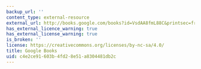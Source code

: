 ```yaml
---
backup_url: ''
content_type: external-resource
external_url: http://books.google.com/books?id=VsdAA8fmL88C&printsec=frontcover
has_external_licence_warning: true
has_external_license_warning: true
is_broken: ''
license: https://creativecommons.org/licenses/by-nc-sa/4.0/
title: Google Books
uid: c4e2ce91-603b-4fd2-8e51-a8304481db2c
---
```

